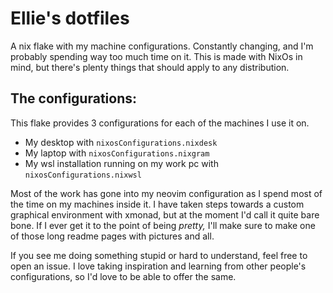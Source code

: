 # Ellie's dotfiles

A nix flake with my machine configurations. Constantly changing, and I'm probably spending way too much time on it.
This is made with NixOs in mind, but there's plenty things that should apply to any distribution.

## The configurations:

This flake provides 3 configurations for each of the machines I use it on.

- My desktop with `nixosConfigurations.nixdesk`
- My laptop with `nixosConfigurations.nixgram`
- My wsl installation running on my work pc with `nixosConfigurations.nixwsl`

Most of the work has gone into my neovim configuration as I spend most of the time on my machines inside it.
I have taken steps towards a custom graphical environment with xmonad, but at the moment I'd call it quite bare bone.
If I ever get it to the point of being _pretty,_ I'll make sure to make one of those long readme pages with pictures and all.

If you see me doing something stupid or hard to understand, feel free to open an issue.
I love taking inspiration and learning from other people's configurations, so I'd love to be able to offer the same.
